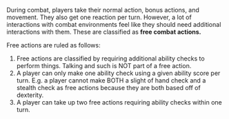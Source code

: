 During combat, players take their normal action, bonus actions, and movement. They also get one reaction per turn. However, a lot of interactions with combat environments feel like they should need additional interactions with them. These are classified as **free combat actions.**

Free actions are ruled as follows:
1. Free actions are classified by requiring additional ability checks to perform things. Talking and such is NOT part of a free action. 
2. A player can only make one ability check using a given ability score per turn. E.g. a player cannot make BOTH a slight of hand check and a stealth check as free actions because they are both based off of dexterity.
3. A player can take up two free actions requiring ability checks within one turn.